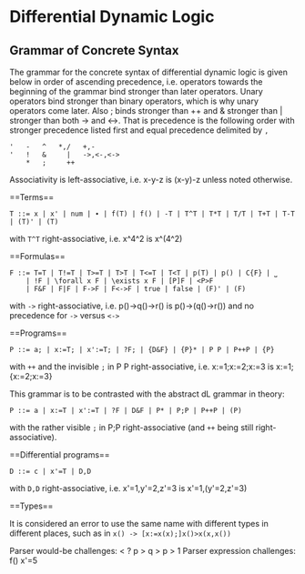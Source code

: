 ﻿Differential Dynamic Logic
==========================

Grammar of Concrete Syntax
--------------------------

The grammar for the concrete syntax of differential dynamic logic is given below in order of ascending precedence, i.e. operators towards the beginning of the grammar bind stronger than later operators. Unary operators bind stronger than binary operators, which is why unary operators come later. Also ; binds stronger than ++ and & stronger than | stronger than both -> and <->. That is precedence is the following order with stronger precedence listed first and equal precedence delimited by `,`

    '   -   ^   *,/   +,-
    '   !   &     |   ->,<-,<->
        *   ;     ++

Associativity is left-associative, i.e. x-y-z is (x-y)-z unless noted otherwise.

==Terms==

    T ::= x | x' | num | ∙ | f(T) | f() | -T | T^T | T*T | T/T | T+T | T-T | (T)' | (T) 

with `T^T` right-associative, i.e. x^4^2 is x^(4^2)

==Formulas==

    F ::= T=T | T!=T | T>=T | T>T | T<=T | T<T | p(T) | p() | C{F} | ⎵
        | !F | \forall x F | \exists x F | [P]F | <P>F 
        | F&F | F|F | F->F | F<->F | true | false | (F)' | (F)

with `->` right-associative, i.e. p()->q()->r() is p()->(q()->r()) and no precedence for `->` versus `<->`

==Programs==

    P ::= a; | x:=T; | x':=T; | ?F; | {D&F} | {P}* | P P | P++P | {P}

with `++` and the invisible `;` in P P right-associative, i.e. x:=1;x:=2;x:=3 is x:=1;{x:=2;x:=3}

This grammar is to be contrasted with the abstract dL grammar in theory:

    P ::= a | x:=T | x':=T | ?F | D&F | P* | P;P | P++P | (P)

with the rather visible `;` in P;P right-associative (and `++` being still right-associative).

==Differential programs==

    D ::= c | x'=T | D,D

with `D,D` right-associative, i.e. x'=1,y'=2,z'=3 is x'=1,(y'=2,z'=3)

==Types==

It is considered an error to use the same name with different types in different places, such as in `x() -> [x:=x(x);]x()>x(x,x())`

Parser would-be challenges:  < ? p > q > p > 1
Parser expression challenges: f()    x'=5